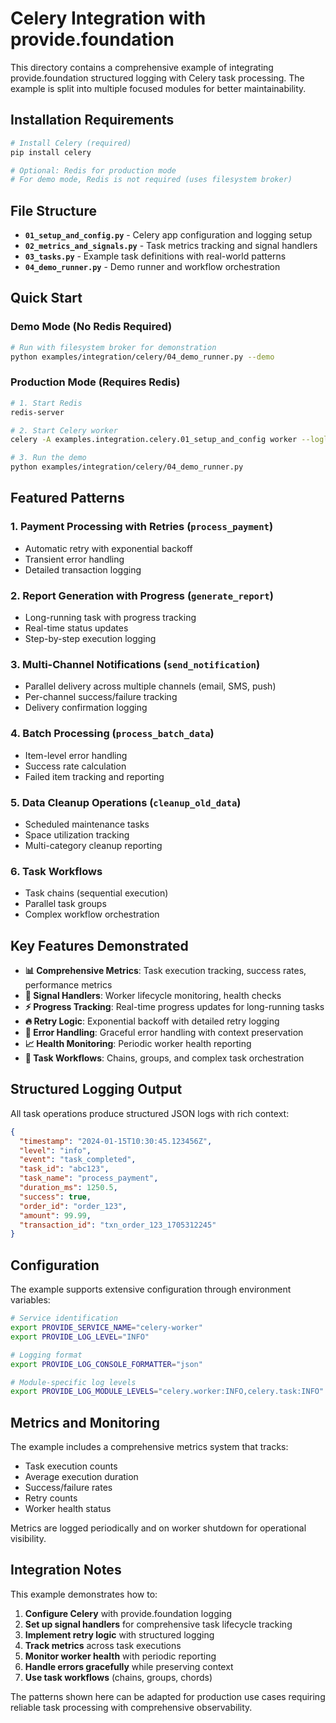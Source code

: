 # Celery Integration with provide.foundation

This directory contains a comprehensive example of integrating provide.foundation structured logging with Celery task processing. The example is split into multiple focused modules for better maintainability.

## Installation Requirements

```bash
# Install Celery (required)
pip install celery

# Optional: Redis for production mode
# For demo mode, Redis is not required (uses filesystem broker)
```

## File Structure

- **`01_setup_and_config.py`** - Celery app configuration and logging setup
- **`02_metrics_and_signals.py`** - Task metrics tracking and signal handlers  
- **`03_tasks.py`** - Example task definitions with real-world patterns
- **`04_demo_runner.py`** - Demo runner and workflow orchestration

## Quick Start

### Demo Mode (No Redis Required)

```bash
# Run with filesystem broker for demonstration
python examples/integration/celery/04_demo_runner.py --demo
```

### Production Mode (Requires Redis)

```bash
# 1. Start Redis
redis-server

# 2. Start Celery worker
celery -A examples.integration.celery.01_setup_and_config worker --loglevel=info --pool=solo

# 3. Run the demo
python examples/integration/celery/04_demo_runner.py
```

## Featured Patterns

### 1. **Payment Processing with Retries** (`process_payment`)
- Automatic retry with exponential backoff
- Transient error handling
- Detailed transaction logging

### 2. **Report Generation with Progress** (`generate_report`) 
- Long-running task with progress tracking
- Real-time status updates
- Step-by-step execution logging

### 3. **Multi-Channel Notifications** (`send_notification`)
- Parallel delivery across multiple channels (email, SMS, push)
- Per-channel success/failure tracking
- Delivery confirmation logging

### 4. **Batch Processing** (`process_batch_data`)
- Item-level error handling
- Success rate calculation
- Failed item tracking and reporting

### 5. **Data Cleanup Operations** (`cleanup_old_data`)
- Scheduled maintenance tasks
- Space utilization tracking
- Multi-category cleanup reporting

### 6. **Task Workflows**
- Task chains (sequential execution)
- Parallel task groups
- Complex workflow orchestration

## Key Features Demonstrated

- **📊 Comprehensive Metrics**: Task execution tracking, success rates, performance metrics
- **🔄 Signal Handlers**: Worker lifecycle monitoring, health checks
- **⚡ Progress Tracking**: Real-time progress updates for long-running tasks
- **🔥 Retry Logic**: Exponential backoff with detailed retry logging
- **🎯 Error Handling**: Graceful error handling with context preservation
- **📈 Health Monitoring**: Periodic worker health reporting
- **🔗 Task Workflows**: Chains, groups, and complex task orchestration

## Structured Logging Output

All task operations produce structured JSON logs with rich context:

```json
{
  "timestamp": "2024-01-15T10:30:45.123456Z",
  "level": "info", 
  "event": "task_completed",
  "task_id": "abc123",
  "task_name": "process_payment",
  "duration_ms": 1250.5,
  "success": true,
  "order_id": "order_123",
  "amount": 99.99,
  "transaction_id": "txn_order_123_1705312245"
}
```

## Configuration

The example supports extensive configuration through environment variables:

```bash
# Service identification  
export PROVIDE_SERVICE_NAME="celery-worker"
export PROVIDE_LOG_LEVEL="INFO"

# Logging format
export PROVIDE_LOG_CONSOLE_FORMATTER="json"

# Module-specific log levels
export PROVIDE_LOG_MODULE_LEVELS="celery.worker:INFO,celery.task:INFO"
```

## Metrics and Monitoring

The example includes a comprehensive metrics system that tracks:

- Task execution counts
- Average execution duration
- Success/failure rates  
- Retry counts
- Worker health status

Metrics are logged periodically and on worker shutdown for operational visibility.

## Integration Notes

This example demonstrates how to:

1. **Configure Celery** with provide.foundation logging
2. **Set up signal handlers** for comprehensive task lifecycle tracking
3. **Implement retry logic** with structured logging
4. **Track metrics** across task executions
5. **Monitor worker health** with periodic reporting
6. **Handle errors gracefully** while preserving context
7. **Use task workflows** (chains, groups, chords)

The patterns shown here can be adapted for production use cases requiring reliable task processing with comprehensive observability.